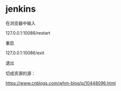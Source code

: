 # jenkins



在浏览器中输入

127.0.0.1:10086/restart	

重启

127.0.0.1:10086/exit

退出



切成资源的源：

https://www.cnblogs.com/whm-blog/p/10448096.html